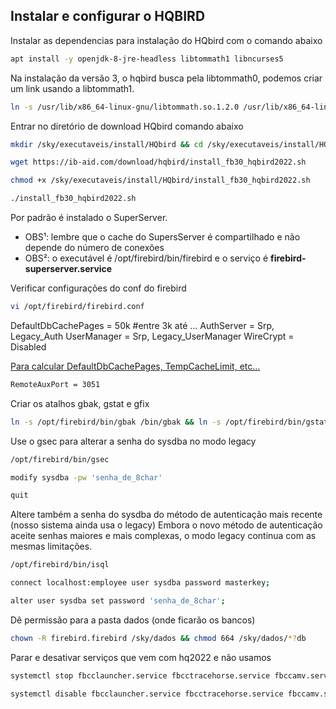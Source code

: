 ## Instalar e configurar o HQBIRD

Instalar as dependencias para instalação do HQbird com o comando abaixo
```bash
apt install -y openjdk-8-jre-headless libtommath1 libncurses5
```

Na instalação da versão 3, o hqbird busca pela libtommath0, podemos criar um link usando a libtommath1.
```bash
ln -s /usr/lib/x86_64-linux-gnu/libtommath.so.1.2.0 /usr/lib/x86_64-linux-gnu/libtommath.so.0
```

Entrar no diretório de download HQbird comando abaixo
```bash
mkdir /sky/executaveis/install/HQbird && cd /sky/executaveis/install/HQbird
```
```bash
wget https://ib-aid.com/download/hqbird/install_fb30_hqbird2022.sh
```
```bash
chmod +x /sky/executaveis/install/HQbird/install_fb30_hqbird2022.sh
```
```bash
./install_fb30_hqbird2022.sh
```

Por padrão é instalado o SuperServer.
 
- OBS¹: lembre que o cache do SupersServer é compartilhado e não depende do número de conexões
- OBS²: o executável é /opt/firebird/bin/firebird e o serviço é **firebird-superserver.service**

Verificar configurações do conf do firebird
```bash
vi /opt/firebird/firebird.conf
```
DefaultDbCachePages = 50k #entre 3k até ...
AuthServer = Srp, Legacy_Auth
UserManager = Srp, Legacy_UserManager
WireCrypt = Disabled

[Para calcular DefaultDbCachePages, TempCacheLimit, etc...](cc.ib-aid.com/)

```bash
RemoteAuxPort = 3051
```

Criar os atalhos gbak, gstat e gfix
```bash
ln -s /opt/firebird/bin/gbak /bin/gbak && ln -s /opt/firebird/bin/gstat /bin/gstat && ln -s /opt/firebird/bin/gfix /bin/gfix && ln -s /opt/firebird/bin/nbackup /bin/nbackup && ln -s /opt/firebird/bin/gsec /bin/gsec
```

Use o gsec para alterar a senha do sysdba no modo legacy
```bash
/opt/firebird/bin/gsec
```
```bash
modify sysdba -pw 'senha_de_8char'
```
```bash
quit
```
Altere também a senha do sysdba do método de autenticação mais recente (nosso sistema ainda usa o legacy)
Embora o novo método de autenticação aceite senhas maiores e mais complexas, o modo legacy continua com as mesmas limitações.
```bash
/opt/firebird/bin/isql
```
```bash
connect localhost:employee user sysdba password masterkey;
```
```bash
alter user sysdba set password 'senha_de_8char';
```

Dê permissão para a pasta dados (onde ficarão os bancos)
```bash
chown -R firebird.firebird /sky/dados && chmod 664 /sky/dados/*?db
```



Parar e desativar serviços que vem com hq2022 e não usamos
```bash
systemctl stop fbcclauncher.service fbcctracehorse.service fbccamv.service

systemctl disable fbcclauncher.service fbcctracehorse.service fbccamv.service
```

